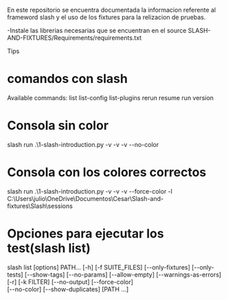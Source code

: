 En este repositorio se encuentra documentada la informacion referente
al frameword slash y el uso de los fixtures para la relizacion de pruebas.

-Instale las librerias necesarias que se encuentran en el source SLASH-AND-FIXTURES/Requirements/requirements.txt

Tips

# comandos con slash

Available commands:
list
list-config
list-plugins
rerun
resume
run
version

# Consola sin color

slash run .\1-slash-introduction.py -v -v -v --no-color

# Consola con los colores correctos

slash run .\1-slash-introduction.py -v -v -v --force-color -l C:\Users\julio\OneDrive\Documentos\Cesar\Slash-and-fixtures\Slash\sessions

# Opciones para ejecutar los test(slash list)

slash list [options] PATH... [-h] [-f SUITE_FILES] [--only-fixtures] [--only-tests] [--show-tags] [--no-params]
[--allow-empty] [--warnings-as-errors] [-r] [-k FILTER] [--no-output] [--force-color]  
 [--no-color] [--show-duplicates]
[PATH ...]
